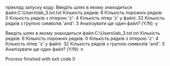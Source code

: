 приклад запуску коду:
Введіть шлях в якому знаходиться файл:C:\Users\lab_3.txt.txt
Кількість рядків:  6
Кількість порожніх рядків:  0
Кількість рядків з літерою 'z':  4
Кількість літер 'z' у файлі:  32
Кількість рядків з групою символів 'and':  3
Аналізувати ще один файл? (Y/N):
y

Введіть шлях в якому знаходиться файл:C:\Users\lab_3.txt.txt
Кількість рядків:  6
Кількість порожніх рядків:  0
Кількість рядків з літерою 'z':  4
Кількість літер 'z' у файлі:  32
Кількість рядків з групою символів 'and':  3
Аналізувати ще один файл? (Y/N):
n

Process finished with exit code 0
